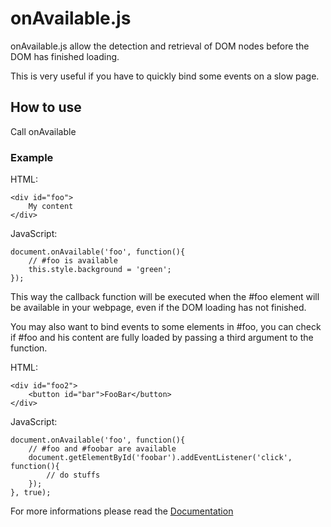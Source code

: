 onAvailable.js
====

onAvailable.js allow the detection and retrieval of DOM nodes before the DOM has finished loading.

This is very useful if you have to quickly bind some events on a slow page.

How to use
----------

Call onAvailable

### Example

HTML:

	<div id="foo">
		My content
	</div>

JavaScript:

	document.onAvailable('foo', function(){
		// #foo is available
		this.style.background = 'green';
	});

This way the callback function will be executed when the #foo element will be available in your webpage, even if the DOM loading has not finished.

You may also want to bind events to some elements in #foo, you can check if #foo and his content are fully loaded by passing a third argument to the function. 

HTML:

	<div id="foo2">
		<button id="bar">FooBar</button>
	</div>

JavaScript:


	document.onAvailable('foo', function(){
		// #foo and #foobar are available
		document.getElementById('foobar').addEventListener('click', function(){
			// do stuffs
		});
	}, true);

For more informations please read the [Documentation](https://github.com/Country/onAvailable.js/blob/master/Docs/onAvailable.js.md)